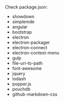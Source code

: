 Check package.json:

* showdown
* simplemde
* angular
* bootstrap
* electron
* electron-packager
* electron-connect
* electron-context-menu
* gulp
* file-uri-to-path
* font-awesome
* jquery
* lodash
* popper.js
* pouchdb
* github-markdown-css